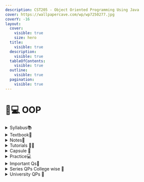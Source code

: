 ```yaml
---
description: CST205 - Object Oriented Programming Using Java
cover: https://wallpapercave.com/wp/wp7250277.jpg
coverY: -16
layout:
  cover:
    visible: true
    size: hero
  title:
    visible: true
  description:
    visible: true
  tableOfContents:
    visible: true
  outline:
    visible: true
  pagination:
    visible: true
---
```


# 🧑💻 OOP

<details>

<summary>Syllabus📚</summary>

[CST205](https://drive.google.com/file/d/1-D\_G8Ms4B76zp3yVIpDtXmqUiMN2h0BQ/view?usp=drive\_link)👈

</details>

<details>

<summary>Textbook📖</summary>

[Java](https://drive.google.com/drive/folders/1Tbt5BIRilAMw2a04Fs0XPN2Guwqem6A8?usp=drive\_link)👈

</details>

<details>

<summary>Notes📒</summary>

[Module 1](https://drive.google.com/drive/folders/1lLUAHh-fUoNaCqkDxHKH6q106s5jnhdu?usp=drive\_link)👈

[Module 2](https://drive.google.com/drive/folders/1VE1lFUmbB2K45xgdmM6cOcSaFOGDIsOd?usp=drive\_link)👈

[Module 3](https://drive.google.com/drive/folders/1E83Med6kwXsmYvRQ3Kz7Yh8wO4TOQ8wY?usp=drive\_link)👈

[Module 4](https://drive.google.com/drive/folders/1BlaOQzS8FP8tuif5TFgVswfBNPO41qvw?usp=drive\_link)👈

[Module 5](https://drive.google.com/drive/folders/1ZFT9agJL6AUH\_KmTPCw2ipG2OfUDDL5j?usp=drive\_link)👈

</details>

<details>

<summary>Tutorials 🧑‍🏫</summary>

[OOP Useful Links](https://docs.google.com/document/d/1O-J1xoZ9d7D7DAGDXqF3aKw8gRuG-ML6PUvPNbyCOf0/edit?usp=drive\_link)👈

</details>

<details>

<summary>Capsule 💊</summary>

[Java Capsule](https://drive.google.com/drive/folders/1dbfb2d0bbrXJHNwvKnnCW4HOgniiEsPV?usp=drive\_link)👈

</details>

<details>

<summary>Practice💻</summary>

[Java Practice](https://drive.google.com/drive/folders/1KiB\_qFE-v0k9HS28x-V5qzjIKkeFj9fa?usp=drive\_link)👈

</details>

<details>

<summary>Important Qs🤔</summary>

[Module 1](https://drive.google.com/file/d/1DV50fZtMQVFNA5BH4SvFn15EljRtwhDl/view?usp=drive\_link)👈

[Module 2](https://drive.google.com/file/d/1FvrZyfHKbhMGk-uVqWbMyruaXtRmD5sw/view?usp=drive\_link)👈

</details>

<details>

<summary>Series QPs College wise 📃</summary>

[OOP Series QPs](https://drive.google.com/drive/folders/1\_nDD6CBzbjq6YzwslPBGg8gC5o45jPMd?usp=drive\_link)👈

</details>

<details>

<summary>University QPs 📄</summary>

[OOP University Question Papers](https://drive.google.com/drive/folders/1eaXA3oFuwm-8cd97OjlGqtoPp7CQSF82?usp=drive\_link)👈

</details>
